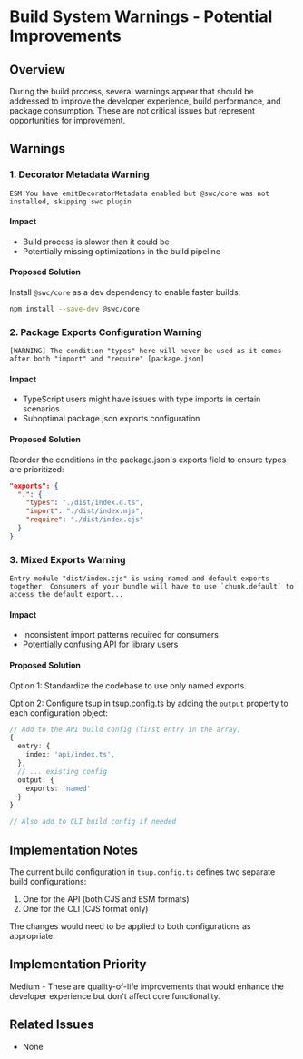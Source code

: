 # Build System Warnings - Potential Improvements

## Overview

During the build process, several warnings appear that should be addressed to improve the developer experience, build performance, and package consumption. These are not critical issues but represent opportunities for improvement.

## Warnings

### 1. Decorator Metadata Warning

```
ESM You have emitDecoratorMetadata enabled but @swc/core was not installed, skipping swc plugin
```

#### Impact
- Build process is slower than it could be
- Potentially missing optimizations in the build pipeline

#### Proposed Solution
Install `@swc/core` as a dev dependency to enable faster builds:

```bash
npm install --save-dev @swc/core
```

### 2. Package Exports Configuration Warning

```
[WARNING] The condition "types" here will never be used as it comes after both "import" and "require" [package.json]
```

#### Impact
- TypeScript users might have issues with type imports in certain scenarios
- Suboptimal package.json exports configuration

#### Proposed Solution
Reorder the conditions in the package.json's exports field to ensure types are prioritized:

```json
"exports": {
  ".": {
    "types": "./dist/index.d.ts",
    "import": "./dist/index.mjs",
    "require": "./dist/index.cjs"
  }
}
```

### 3. Mixed Exports Warning

```
Entry module "dist/index.cjs" is using named and default exports together. Consumers of your bundle will have to use `chunk.default` to access the default export...
```

#### Impact
- Inconsistent import patterns required for consumers
- Potentially confusing API for library users

#### Proposed Solution
Option 1: Standardize the codebase to use only named exports.

Option 2: Configure tsup in tsup.config.ts by adding the `output` property to each configuration object:

```typescript
// Add to the API build config (first entry in the array)
{
  entry: {
    index: 'api/index.ts',
  },
  // ... existing config
  output: {
    exports: 'named'
  }
}

// Also add to CLI build config if needed
```

## Implementation Notes

The current build configuration in `tsup.config.ts` defines two separate build configurations:
1. One for the API (both CJS and ESM formats)
2. One for the CLI (CJS format only)

The changes would need to be applied to both configurations as appropriate.

## Implementation Priority
Medium - These are quality-of-life improvements that would enhance the developer experience but don't affect core functionality.

## Related Issues
- None 